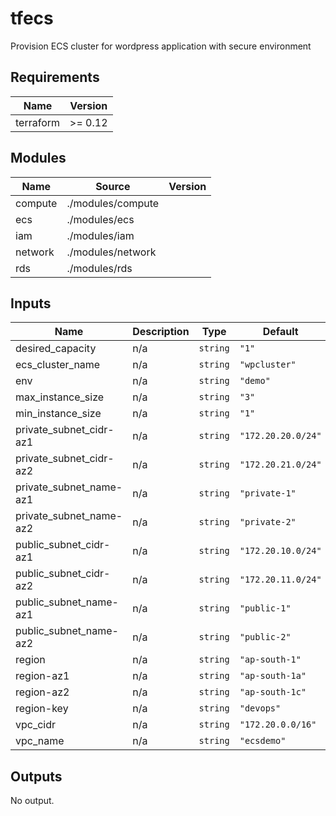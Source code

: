 # tfecs
Provision ECS cluster for wordpress application with secure environment


## Requirements

| Name | Version |
|------|---------|
| terraform | >= 0.12 |

## Modules

| Name | Source | Version |
|------|--------|---------|
| compute | ./modules/compute |  |
| ecs | ./modules/ecs |  |
| iam | ./modules/iam |  |
| network | ./modules/network |  |
| rds | ./modules/rds |  |

## Inputs

| Name | Description | Type | Default | Required |
|------|-------------|------|---------|:--------:|
| desired\_capacity | n/a | `string` | `"1"` | no |
| ecs\_cluster\_name | n/a | `string` | `"wpcluster"` | no |
| env | n/a | `string` | `"demo"` | no |
| max\_instance\_size | n/a | `string` | `"3"` | no |
| min\_instance\_size | n/a | `string` | `"1"` | no |
| private\_subnet\_cidr-az1 | n/a | `string` | `"172.20.20.0/24"` | no |
| private\_subnet\_cidr-az2 | n/a | `string` | `"172.20.21.0/24"` | no |
| private\_subnet\_name-az1 | n/a | `string` | `"private-1"` | no |
| private\_subnet\_name-az2 | n/a | `string` | `"private-2"` | no |
| public\_subnet\_cidr-az1 | n/a | `string` | `"172.20.10.0/24"` | no |
| public\_subnet\_cidr-az2 | n/a | `string` | `"172.20.11.0/24"` | no |
| public\_subnet\_name-az1 | n/a | `string` | `"public-1"` | no |
| public\_subnet\_name-az2 | n/a | `string` | `"public-2"` | no |
| region | n/a | `string` | `"ap-south-1"` | no |
| region-az1 | n/a | `string` | `"ap-south-1a"` | no |
| region-az2 | n/a | `string` | `"ap-south-1c"` | no |
| region-key | n/a | `string` | `"devops"` | no |
| vpc\_cidr | n/a | `string` | `"172.20.0.0/16"` | no |
| vpc\_name | n/a | `string` | `"ecsdemo"` | no |

## Outputs

No output.
